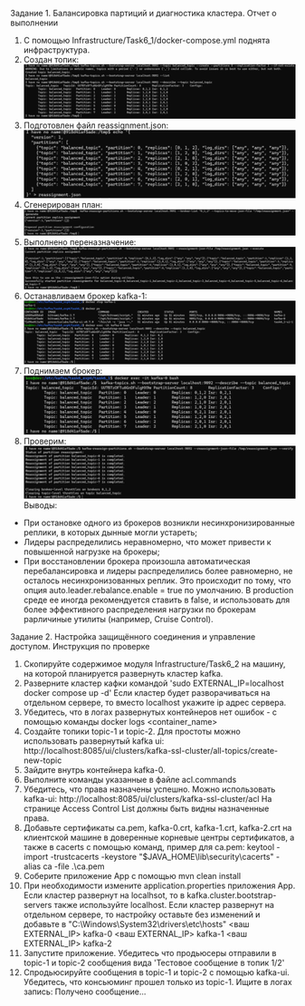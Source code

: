 

Задание 1. Балансировка партиций и диагностика кластера. Отчет о выполнении
1. C помощью Infrastructure/Task6_1/docker-compose.yml поднята инфраструктура.
2. Создан топик:
![img_1.png](Infrastructure/Task6_1/create_topic.png)
3. Подготовлен файл reassignment.json:
![img.png](Infrastructure/Task6_1/reassignment_json.png)
4. Сгенерирован план:
![img.png](Infrastructure/Task6_1/generate_plan.png)
5. Выполнено переназначение:
![img.png](Infrastructure/Task6_1/reassign.png)
6. Останавливаем брокер kafka-1:
![img.png](Infrastructure/Task6_1/stop_kafka1.png)
7. Поднимаем брокер:
![img.png](Infrastructure/Task6_1/start_broker_again.png)
8. Проверим:
![img.png](Infrastructure/Task6_1/check.png)
Выводы:
- При остановке одного из брокеров возникли несинхронизированные реплики, в которых дынные могли устареть;
- Лидеры распределились неравномерно, что может привести к повышенной нагрузке на брокеры;
- При восстановлении брокера произошла автоматическая перебалансировка и лидеры распределились более равномерно, не осталось
несинхронизованных реплик. Это происходит по тому, что опция auto.leader.rebalance.enable = true по умолчанию. В production
среде ее иногда рекомендуется ставить в false, и использовать для более эффективного распределения нагрузки по брокерам раpличиные утилиты (например, Cruise Control).

Задание 2. Настройка защищённого соединения и управление доступом. Инструкция по проверке
1. Скопируйте содержимое модуля Infrastructure/Task6_2 на машину, на которой планируется развернуть кластер kafka.
2. Разверните кластер кафки командой 'sudo EXTERNAL_IP=localhost docker compose up -d'
Если кластер будет разворачиваться на отдельном сервере, то вместо localhost укажите ip адрес сервера.
3. Убедитесь, что в логах развернутых контейнеров нет ошибок - с помощью команды docker logs <container_name>
4. Создайте топики topic-1 и topic-2. Для простоты можно использовать развернутый kafka ui: http://localhost:8085/ui/clusters/kafka-ssl-cluster/all-topics/create-new-topic
5. Зайдите внутрь контейнера kafka-0.
6. Выполните команды указанные в файле acl.commands
7. Убедитесь, что права назначены успешно. Можно использовать kafka-ui: http://localhost:8085/ui/clusters/kafka-ssl-cluster/acl
На странице Access Control List должны быть видны назначенные права.
8. Добавьте сертификаты ca.pem, kafka-0.crt, kafka-1.crt, kafka-2.crt на клиентской машине в доверенные корневые центры сертификатов,
а также в cacerts с помощью команд, пример для ca.pem:
keytool -import -trustcacerts -keystore "$JAVA_HOME\lib\security\cacerts" -alias ca -file .\ca.pem
9. Соберите приложение App с помощью mvn clean install
10. При необходимости измените application.properties приложения App.
Если кластер развернут на localhsot, то в kafka.cluster.bootstrap-servers также используйте localhost.
Если кластер развернут на отдельном сервере, то настройку оставьте без изменений и добавьте в "C:\Windows\System32\drivers\etc\hosts"
<ваш EXTERNAL_IP> kafka-0
<ваш EXTERNAL_IP> kafka-1
<ваш EXTERNAL_IP> kafka-2
11. Запустите приложение. Убедитесь что продьюсеры отправили в topic-1 и topic-2 сообщения вида 'Тестовое сообщение в топик 1/2'
12. Спродьюсируйте сообщения в topic-1 и topic-2 с помощью kafka-ui. Убедитесь, что консьюминг прошел только из topic-1. Ищите в логах запись: Получено сообщение...